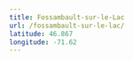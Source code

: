 ```yaml
---
title: Fossambault-sur-le-Lac
url: /fossambault-sur-le-lac/
latitude: 46.867
longitude: -71.62
---
```

